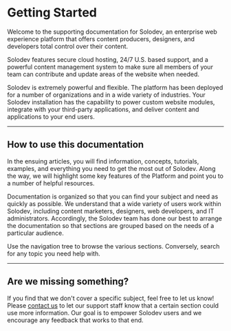 
# Getting Started 


Welcome to the supporting documentation for Solodev, an enterprise web experience platform that offers content producers, designers, and developers total control over their content.

Solodev features secure cloud hosting, 24/7 U.S. based support, and a powerful content management system to make sure all members of your team can contribute and update areas of the website when needed.

Solodev is extremely powerful and flexible. The platform has been deployed for a number of organizations and in a wide variety of industries. Your Solodev installation has the capability to power custom website modules, integrate with your third-party applications, and deliver content and applications to your end users.


---

## How to use this documentation

In the ensuing articles, you will find information, concepts, tutorials, examples, and everything you need to get the most out of Solodev. Along the way, we will highlight some key features of the Platform and point you to a number of helpful resources.

Documentation is organized so that you can find your subject and need as quickly as possible. We understand that a wide variety of users work within Solodev, including content marketers, designers, web developers, and IT administrators. Accordingly, the Solodev team has done our best to arrange the documentation so that sections are grouped based on the needs of a particular audience.

Use the navigation tree to browse the various sections. Conversely, search for any topic you need help with. 

---

## Are we missing something? 

If you find that we don't cover a specific subject, feel free to let us know! Please [contact us](mailto:help@solodev.com) to let our support staff know that a certain section could use more information. Our goal is to empower Solodev users and we encourage any feedback that works to that end.

